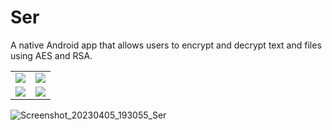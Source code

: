 # Ser
A native Android app that allows users to encrypt and decrypt text and files using AES and RSA.

<table>
  <tr>
    <td><img src="https://user-images.githubusercontent.com/65797540/230176137-edcc26b9-9736-486e-aaf2-47ff19be605e.jpg"></td>
    <td><img src="https://user-images.githubusercontent.com/65797540/230176453-3b5a23aa-e892-44bc-a2cf-24bd5310387e.jpg"></td>
  </tr>
  <tr>
    <td><img src="https://user-images.githubusercontent.com/65797540/230176515-8f04d12d-2aee-4645-9c73-a6c31dc52d28.jpg"></td>
    <td><img src="https://user-images.githubusercontent.com/65797540/230176546-4aca8684-4cb2-4f1e-a7da-1d4639c5be5a.jpg"></td>
  </tr>
</table>

![Screenshot_20230405_193055_Ser](https://user-images.githubusercontent.com/65797540/230176568-935c5b4d-775c-4e9a-8fcc-11c180319e9b.jpg)

